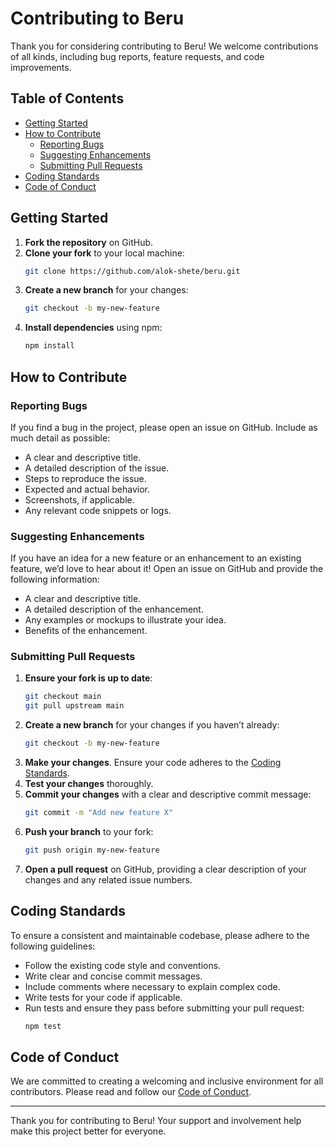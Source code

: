 # Contributing to Beru

Thank you for considering contributing to Beru! We welcome contributions of all kinds, including bug reports, feature requests, and code improvements.

## Table of Contents

- [Getting Started](#getting-started)
- [How to Contribute](#how-to-contribute)
  - [Reporting Bugs](#reporting-bugs)
  - [Suggesting Enhancements](#suggesting-enhancements)
  - [Submitting Pull Requests](#submitting-pull-requests)
- [Coding Standards](#coding-standards)
- [Code of Conduct](#code-of-conduct)

## Getting Started

1. **Fork the repository** on GitHub.
2. **Clone your fork** to your local machine:
   ```sh
   git clone https://github.com/alok-shete/beru.git
   ```
3. **Create a new branch** for your changes:
   ```sh
   git checkout -b my-new-feature
   ```
4. **Install dependencies** using npm:
   ```sh
   npm install
   ```

## How to Contribute

### Reporting Bugs

If you find a bug in the project, please open an issue on GitHub. Include as much detail as possible:

- A clear and descriptive title.
- A detailed description of the issue.
- Steps to reproduce the issue.
- Expected and actual behavior.
- Screenshots, if applicable.
- Any relevant code snippets or logs.

### Suggesting Enhancements

If you have an idea for a new feature or an enhancement to an existing feature, we’d love to hear about it! Open an issue on GitHub and provide the following information:

- A clear and descriptive title.
- A detailed description of the enhancement.
- Any examples or mockups to illustrate your idea.
- Benefits of the enhancement.

### Submitting Pull Requests

1. **Ensure your fork is up to date**:
   ```sh
   git checkout main
   git pull upstream main
   ```
2. **Create a new branch** for your changes if you haven’t already:
   ```sh
   git checkout -b my-new-feature
   ```
3. **Make your changes**. Ensure your code adheres to the [Coding Standards](#coding-standards).
4. **Test your changes** thoroughly.
5. **Commit your changes** with a clear and descriptive commit message:
   ```sh
   git commit -m "Add new feature X"
   ```
6. **Push your branch** to your fork:
   ```sh
   git push origin my-new-feature
   ```
7. **Open a pull request** on GitHub, providing a clear description of your changes and any related issue numbers.

## Coding Standards

To ensure a consistent and maintainable codebase, please adhere to the following guidelines:

- Follow the existing code style and conventions.
- Write clear and concise commit messages.
- Include comments where necessary to explain complex code.
- Write tests for your code if applicable.
- Run tests and ensure they pass before submitting your pull request:
  ```sh
  npm test
  ```

## Code of Conduct

We are committed to creating a welcoming and inclusive environment for all contributors. Please read and follow our [Code of Conduct](CODE_OF_CONDUCT.md).

---

Thank you for contributing to Beru! Your support and involvement help make this project better for everyone.
